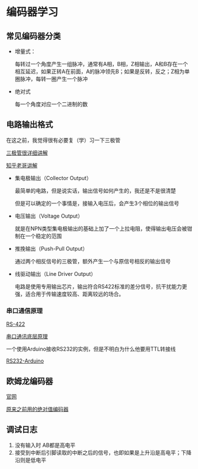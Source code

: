 # 编码器学习

## 常见编码器分类

* 增量式：

  每转过一个角度产生一组脉冲，通常有A相，B相，Z相输出，A和B存在一个相互延迟，如果正转A在前面，A的脉冲领先B；如果是反转，反之；Z相为单圈脉冲，每转一圈产生一个脉冲

* 绝对式

  每一个角度对应一个二进制的数
  
  
  
  

## 电路输出格式

在这之前，我觉得很有必要复（学）习一下三极管

[三极管很详细讲解](https://zhuanlan.zhihu.com/p/70283695)

[知乎老哥讲解](https://zhuanlan.zhihu.com/p/31163840)

* 集电极输出（Collector Output）

  最简单的电路，但是说实话，输出信号如何产生的，我还是不是很清楚

  但是可以确定的一个事情是，接输入电压后，会产生3个相位的输出信号

* 电压输出（Voltage Output）

  就是在NPN类型集电极输出的基础上加了一个上拉电阻，使得输出电压会被钳制在一个稳定的范围

* 推挽输出（Push-Pull Output）

  通过两个相反信号的三极管，额外产生一个与原信号相反的输出信号

* 线驱动输出（Line Driver Output）

  电路是使用专用输出芯片，输出符合RS422标准的差分信号，抗干扰能力更强，适合用于传输速度较高、距离较远的场合。



### 串口通信原理

[RS-422](https://blog.csdn.net/sym_robot/article/details/114499984)

[串口通讯底层原理](https://blog.csdn.net/xiaoshihd/article/details/108805015)

一个使用Arduino接收RS232的实例，但是不明白为什么他要用TTL转接线

[RS232-Arduino](https://blog.csdn.net/sdlgq/article/details/50380623)







## 欧姆龙编码器

[官网](https://www.fa.omron.com.cn/product/item/2381/)

[原来之前用的绝对值编码器](https://detail.1688.com/offer/677821017303.html)





## 调试日志



1. 没有输入时 AB都是高电平
2. 接受到中断后引脚读取的中断之后的信号，也即如果是上升沿是高电平；下降沿则是低电平